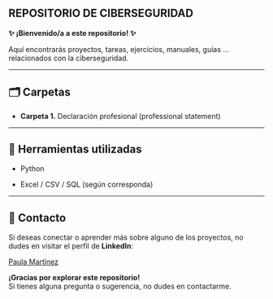 ## **REPOSITORIO DE CIBERSEGURIDAD**

**✨ ¡Bienvenido/a a este repositorio! ✨**

Aquí encontrarás proyectos, tareas, ejercicios, manuales, guías ... relacionados con la ciberseguridad.

---

## 🗂️ Carpetas

- **Carpeta 1.** Declaración profesional (professional statement)

---

## 🧰 Herramientas utilizadas

- Python

- Excel / CSV / SQL (según corresponda)

---

## 📱 **Contacto**

Si deseas conectar o aprender más sobre alguno de los proyectos, no dudes en visitar el perfil de **LinkedIn**: 

[Paula Martínez](https://www.linkedin.com/in/paulamartinezcantero/)  


**¡Gracias por explorar este repositorio!**  
Si tienes alguna pregunta o sugerencia, no dudes en contactarme.
